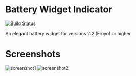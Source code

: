 Battery Widget Indicator
======================

[![Build Status](https://travis-ci.org/er-mo/Android-Battery-Widget.svg?branch=master)](https://travis-ci.org/er-mo/Android-Battery-Widget)

An elegant battery widget for versions 2.2 (Froyo) or higher

Screenshots
======================

![screenshot1](https://github.com/er-mo/Android-Battery-Widget/blob/master/screenshots/screenshot1.png)
![screenshot2](https://github.com/er-mo/Android-Battery-Widget/blob/master/screenshots/screenshot2.png)

